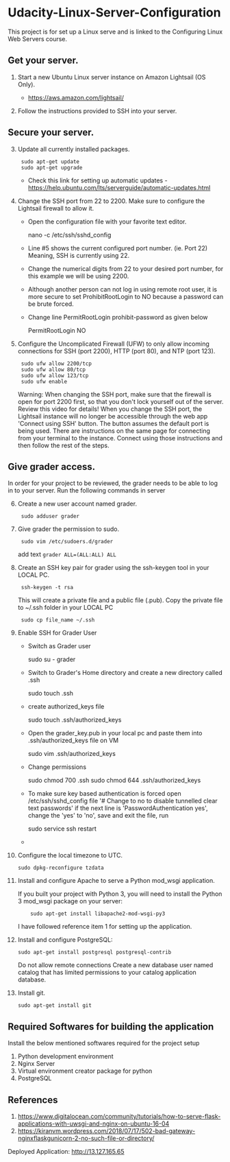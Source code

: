 # Udacity-Linux-Server-Configuration
This project is for set up a Linux serve and is linked to the Configuring Linux Web Servers course. 
	
## Get your server.

1. Start a new Ubuntu Linux server instance on Amazon Lightsail (OS Only). 
	- https://aws.amazon.com/lightsail/
		
2. Follow the instructions provided to SSH into your server. 

## Secure your server.

3. Update all currently installed packages.

	 	sudo apt-get update
	 	sudo apt-get upgrade
	 - Check this link for setting up automatic updates - https://help.ubuntu.com/lts/serverguide/automatic-updates.html
4. Change the SSH port from 22 to 2200. Make sure to configure the Lightsail firewall to allow it.

	- Open the configuration file with your favorite text editor.
		
		nano -c /etc/ssh/sshd_config	

	- Line #5 shows the current configured port number. (ie. Port 22) Meaning, SSH is currently using 22.
	- Change the numerical digits from 22 to your desired port number, for this example we will be using 2200.
	- Although another person can not log in using remote root user, it is more secure to set ProhibitRootLogin to NO because a password can be brute forced.
	- Change line PermitRootLogin prohibit-password as given below
		
		PermitRootLogin NO

5. Configure the Uncomplicated Firewall (UFW) to only allow incoming connections for SSH (port 2200), HTTP (port 80), and NTP (port 123).
		
		sudo ufw allow 2200/tcp
		sudo ufw allow 80/tcp
		sudo ufw allow 123/tcp
		sudo ufw enable
   
	 Warning: When changing the SSH port, make sure that the firewall is open for port 2200 first, so that you don't lock yourself out of the server. Review this video for details! When you change the SSH port, the Lightsail instance will no longer be accessible through the web app 'Connect using SSH' button. The button assumes the default port is being used. There are instructions on the same page for connecting from your terminal to the instance. Connect using those instructions and then follow the rest of the steps.

## Give grader access.

In order for your project to be reviewed, the grader needs to be able to log in to your server. Run the following commands in server

6. Create a new user account named grader.
	
		sudo adduser grader

7. Give grader the permission to sudo.

		sudo vim /etc/sudoers.d/grader
   add text `grader ALL=(ALL:ALL) ALL`

8. Create an SSH key pair for grader using the ssh-keygen tool in your LOCAL PC.
		
		ssh-keygen -t rsa
   This will create a private file and a public file (.pub).
   Copy the private file to ~/.ssh folder in your LOCAL PC
   		
		sudo cp file_name ~/.ssh

9. Enable SSH for Grader User
	- Switch as Grader user
		
		sudo su - grader
	- Switch to Grader's Home directory and create a new directory called .ssh
		
		sudo touch .ssh
	- create authorized_keys file 
		
		sudo touch .ssh/authorized_keys
	- Open the grader_key.pub in your local pc and paste them into .ssh/authorized_keys file on VM
	
		sudo vim .ssh/authorized_keys
	- Change permissions 
	
		sudo chmod 700 .ssh
		sudo chmod 644 .ssh/authorized_keys
		
	- To make sure key based authentication is forced open /etc/ssh/sshd_config file '# Change to no to disable tunnelled clear text passwords' if the next line is 'PasswordAuthentication yes', change the 'yes' to 'no', save and exit the file, run 
	
		sudo service ssh restart

	- 
10. Configure the local timezone to UTC.

		sudo dpkg-reconfigure tzdata
		
11. Install and configure Apache to serve a Python mod_wsgi application.
		
    If you built your project with Python 3, you will need to install the Python 3 mod_wsgi package on your server: 
    
    		sudo apt-get install libapache2-mod-wsgi-py3

    I have followed reference item 1 for setting up the application.
12. Install and configure PostgreSQL:

		sudo apt-get install postgresql postgresql-contrib
	
    Do not allow remote connections
    Create a new database user named catalog that has limited permissions to your catalog application database.

13. Install git.

		sudo apt-get install git

## Required Softwares for building the application
Install the below mentioned softwares required for the project setup 

1. Python development environment
2. Nginx Server
3. Virtual environment creator package for python
4. PostgreSQL

## References
1. https://www.digitalocean.com/community/tutorials/how-to-serve-flask-applications-with-uwsgi-and-nginx-on-ubuntu-16-04
2. https://kiranvm.wordpress.com/2018/07/17/502-bad-gateway-nginxflaskgunicorn-2-no-such-file-or-directory/

Deployed Application:
http://13.127.165.65
